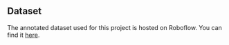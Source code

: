 ## Dataset
The annotated dataset used for this project is hosted on Roboflow. You can find it [here](https://universe.roboflow.com/imam-maulana-b4xet/handgun-detection-jtvaj).
